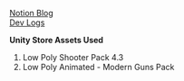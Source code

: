 
[Notion Blog](https://qiekn.notion.site/W46-Low-Poly-FPS-13df4d0156e180789acbfaf2bc8831a1)  
[Dev Logs](https://www.bilibili.com/video/BV1NhU4Y7E4a/)

**Unity Store Assets Used**

1. Low Poly Shooter Pack 4.3
2. Low Poly Animated - Modern Guns Pack